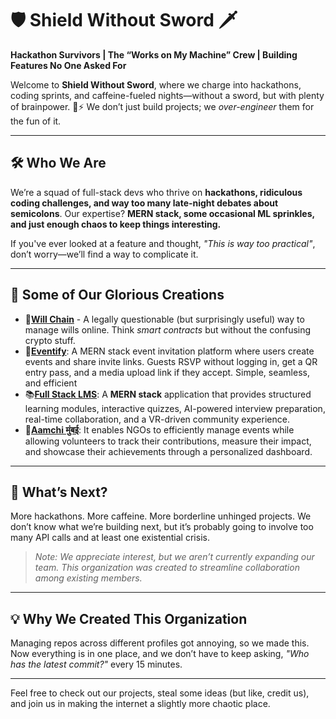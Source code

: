 # 🛡️ Shield Without Sword 🗡

**Hackathon Survivors | The “Works on My Machine” Crew | Building Features No One Asked For**  

Welcome to **Shield Without Sword**, where we charge into hackathons, coding sprints, and caffeine-fueled nights—without a sword, but with plenty of brainpower. 🧠⚡ We don’t just build projects; we *over-engineer* them for the fun of it.  

---

## 🛠️ **Who We Are**  

We’re a squad of full-stack devs who thrive on **hackathons, ridiculous coding challenges, and way too many late-night debates about semicolons**. Our expertise? **MERN stack, some occasional ML sprinkles, and just enough chaos to keep things interesting.**  

If you've ever looked at a feature and thought, *"This is way too practical"*, don’t worry—we’ll find a way to complicate it.  

---

## 📌 **Some of Our Glorious Creations**  

- 📜[**Will Chain**](https://github.com/Shiel-without-sword/Will-Managment-1.0) - A legally questionable (but surprisingly useful) way to manage wills online. Think *smart contracts* but without the confusing crypto stuff.  
- 🎉[**Eventify**](https://github.com/Shield-without-sword/Eventify): A MERN stack event invitation platform where users create events and share invite links. Guests RSVP without logging in, get a QR entry pass, and a media upload link if they accept. Simple, seamless, and efficient
- 📚[**Full Stack LMS**](https://github.com/Shield-without-sword/LMS): A **MERN stack** application that provides structured learning modules, interactive quizzes, AI-powered interview preparation, real-time collaboration, and a VR-driven community experience.
- 🤝[**Aamchi मुंबई**](https://github.com/Shield-without-sword/Aamchi-Mumbai): It enables NGOs to efficiently manage events while allowing volunteers to track their contributions, measure their impact, and showcase their achievements through a personalized dashboard.

---

## 🚀 **What’s Next?**  

More hackathons. More caffeine. More borderline unhinged projects. We don’t know what we’re building next, but it’s probably going to involve too many API calls and at least one existential crisis.  
> *Note: We appreciate interest, but we aren’t currently expanding our team. This organization was created to streamline collaboration among existing members.*
---

## 💡 **Why We Created This Organization**  

Managing repos across different profiles got annoying, so we made this. Now everything is in one place, and we don’t have to keep asking, *"Who has the latest commit?"* every 15 minutes.  

---

Feel free to check out our projects, steal some ideas (but like, credit us), and join us in making the internet a slightly more chaotic place.  
